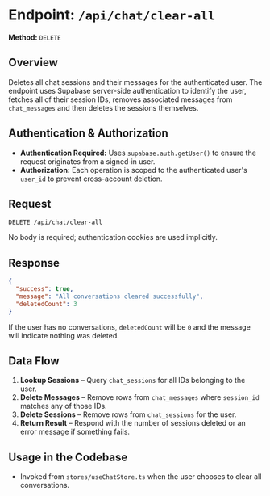 # Endpoint: `/api/chat/clear-all`

**Method:** `DELETE`

## Overview

Deletes all chat sessions and their messages for the authenticated user. The endpoint uses Supabase server-side authentication to identify the user, fetches all of their session IDs, removes associated messages from `chat_messages` and then deletes the sessions themselves.

## Authentication & Authorization

- **Authentication Required:** Uses `supabase.auth.getUser()` to ensure the request originates from a signed‑in user.
- **Authorization:** Each operation is scoped to the authenticated user's `user_id` to prevent cross-account deletion.

## Request

```http
DELETE /api/chat/clear-all
```

No body is required; authentication cookies are used implicitly.

## Response

```json
{
  "success": true,
  "message": "All conversations cleared successfully",
  "deletedCount": 3
}
```

If the user has no conversations, `deletedCount` will be `0` and the message will indicate nothing was deleted.

## Data Flow

1. **Lookup Sessions** – Query `chat_sessions` for all IDs belonging to the user.
2. **Delete Messages** – Remove rows from `chat_messages` where `session_id` matches any of those IDs.
3. **Delete Sessions** – Remove rows from `chat_sessions` for the user.
4. **Return Result** – Respond with the number of sessions deleted or an error message if something fails.

## Usage in the Codebase

- Invoked from `stores/useChatStore.ts` when the user chooses to clear all conversations.
